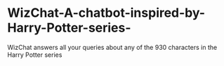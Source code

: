 # WizChat-A-chatbot-inspired-by-Harry-Potter-series-
WizChat answers all your queries about any of the 930 characters in the Harry Potter series
